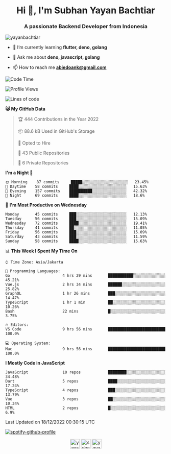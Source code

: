 <h1 align="center">Hi 👋, I'm Subhan Yayan Bachtiar</h1>
<h3 align="center">A passionate Backend Developer from Indonesia</h3>

<p align="left"> <img src="https://komarev.com/ghpvc/?username=yayanbachtiar" alt="yayanbachtiar" /> </p>

- 🌱 I’m currently learning **flutter, deno, golang**

- 💬 Ask me about **deno, javascript, golang**

- 📫 How to reach me **abiedoank@gmail.com**

<!--START_SECTION:waka-->
![Code Time](http://img.shields.io/badge/Code%20Time-5%2C185%20hrs%205%20mins-blue)

![Profile Views](http://img.shields.io/badge/Profile%20Views-0-blue)

![Lines of code](https://img.shields.io/badge/From%20Hello%20World%20I%27ve%20Written-1%20Million%20lines%20of%20code-blue)

**🐱 My GitHub Data** 

> 🏆 444 Contributions in the Year 2022
 > 
> 📦 88.6 kB Used in GitHub's Storage 
 > 
> 💼 Opted to Hire
 > 
> 📜 43 Public Repositories 
 > 
> 🔑 6 Private Repositories  
 > 
**I'm a Night 🦉** 

```text
🌞 Morning    87 commits     █████░░░░░░░░░░░░░░░░░░░░   23.45% 
🌆 Daytime    58 commits     ████░░░░░░░░░░░░░░░░░░░░░   15.63% 
🌃 Evening    157 commits    ██████████░░░░░░░░░░░░░░░   42.32% 
🌙 Night      69 commits     ████░░░░░░░░░░░░░░░░░░░░░   18.6%

```
📅 **I'm Most Productive on Wednesday** 

```text
Monday       45 commits     ███░░░░░░░░░░░░░░░░░░░░░░   12.13% 
Tuesday      56 commits     ███░░░░░░░░░░░░░░░░░░░░░░   15.09% 
Wednesday    72 commits     ████░░░░░░░░░░░░░░░░░░░░░   19.41% 
Thursday     41 commits     ██░░░░░░░░░░░░░░░░░░░░░░░   11.05% 
Friday       56 commits     ███░░░░░░░░░░░░░░░░░░░░░░   15.09% 
Saturday     43 commits     ███░░░░░░░░░░░░░░░░░░░░░░   11.59% 
Sunday       58 commits     ████░░░░░░░░░░░░░░░░░░░░░   15.63%

```


📊 **This Week I Spent My Time On** 

```text
⌚︎ Time Zone: Asia/Jakarta

💬 Programming Languages: 
Go                       4 hrs 29 mins       ███████████░░░░░░░░░░░░░░   45.21% 
Vue.js                   2 hrs 34 mins       ██████░░░░░░░░░░░░░░░░░░░   25.82% 
GraphQL                  1 hr 26 mins        ███░░░░░░░░░░░░░░░░░░░░░░   14.47% 
TypeScript               1 hr 1 min          ██░░░░░░░░░░░░░░░░░░░░░░░   10.26% 
Bash                     22 mins             █░░░░░░░░░░░░░░░░░░░░░░░░   3.75%

🔥 Editors: 
VS Code                  9 hrs 56 mins       █████████████████████████   100.0%

💻 Operating System: 
Mac                      9 hrs 56 mins       █████████████████████████   100.0%

```

**I Mostly Code in JavaScript** 

```text
JavaScript               10 repos            ████████░░░░░░░░░░░░░░░░░   34.48% 
Dart                     5 repos             ████░░░░░░░░░░░░░░░░░░░░░   17.24% 
TypeScript               4 repos             ███░░░░░░░░░░░░░░░░░░░░░░   13.79% 
Vue                      3 repos             ██░░░░░░░░░░░░░░░░░░░░░░░   10.34% 
HTML                     2 repos             █░░░░░░░░░░░░░░░░░░░░░░░░   6.9%

```



 Last Updated on 18/12/2022 00:30:15 UTC
<!--END_SECTION:waka-->

[![spotify-github-profile](https://spotify-github-profile.vercel.app/api/view?uid=31qtu2k4v3mbxp7clcmm6imuqq6e&cover_image=true&theme=default&show_offline=false&bar_color=53b14f&bar_color_cover=true)](https://github.com/kittinan/spotify-github-profile)


<p align="center">
<a href="https://dev.to/yayanbachtiar" target="blank"><img align="center" src="https://cdn.jsdelivr.net/npm/simple-icons@3.0.1/icons/dev-dot-to.svg" alt="yayanbachtiar" height="30" width="30" /></a>
<a href="https://linkedin.com/in/subchanyayanbachtiar" target="blank"><img align="center" src="https://cdn.jsdelivr.net/npm/simple-icons@3.0.1/icons/linkedin.svg" alt="subchanyayanbachtiar" height="30" width="30" /></a>
<a href="https://codesandbox.com/yayanbachtiar" target="blank"><img align="center" src="https://cdn.jsdelivr.net/npm/simple-icons@3.0.1/icons/codesandbox.svg" alt="yayanbachtiar" height="30" width="30" /></a>
</p>
